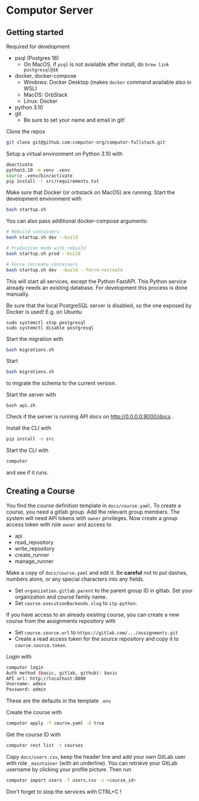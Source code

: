 # Computor Server
## Getting started

Required for development
* psql (Postgres 16)
  * On MacOS, if `psql` is not available after install, do `brew link postgresql@16`
* docker, docker-compose
  * Windows: Docker Desktop (makes `docker` command available also in WSL)
  * MacOS: OrbStack
  * Linux: Docker
* python 3.10
* git
  * Be sure to set your name and email in git!

Clone the repos
```bash
git clone git@github.com:computor-org/computor-fullstack.git
```

Setup a virtual environment on Python 3.10 with
```bash
deactivate
python3.10 -m venv .venv
source .venv/bin/activate
pip install -r src/requirements.txt
```

Make sure that Docker (or orbstack on MacOS) are running. Start the development environment with
```bash
bash startup.sh
```

You can also pass additional docker-compose arguments:
```bash
# Rebuild containers
bash startup.sh dev --build

# Production mode with rebuild
bash startup.sh prod --build

# Force recreate containers
bash startup.sh dev --build --force-recreate
```

This will start all services, except the Python FastAPI. This Python service already needs an existing database. For development this process is done manually.

Be sure that the local PostgreSQL server is disabled, so the one exposed by Docker is used! E.g. on Ubuntu
```
sudo systemctl stop postgresql
sudo systemctl disable postgresql
```

Start the migration with
```bash
bash migrations.sh
```


Start
```bash
bash migrations.sh
```
to migrate the schema to the current version.

Start the server with
```
bash api.sh
```
Check if the server is running API docs on http://0.0.0.0:8000/docs .

Install the CLI with
```bash
pip install -e src
```

Start the CLI with
```bash
computor
```
and see if it runs.
## Creating a Course
You find the course definition template in `docs/course.yaml`. To create a course, you need a gitlab group. Add the relevant group members. The system will need API tokens with `owner` privileges. Now create a group access token with role `owner` and access to

* api
* read_repository
* write_repository
* create_runner
* manage_runner

Make a copy of `docs/course.yaml` and edit it. Be **careful** not to put dashes, numbers alone, or any special characters into any fields.

* Set `organization.gitlab.parent` to the parent group ID in gitlab. Set your organization and course family name.
* Set `course.executionBackends.slug` to `itp-python`.

If you have access to an already existing course, you can create a new course from the assignments repository with

* Set `course.source.url` to `https://gitlab.com/.../assignments.git`
* Create a read access token for the source repository and copy it to `course.source.token`.


Login with

```bash
computor login
Auth method (basic, gitlab, github): basic
API url: http://localhost:8000
Username: admin
Password: admin
```
These are the defaults in the template `.env`

Create the course with

```bash
computor apply -f course.yaml -d true
```

Get the course ID with

```bash
computor rest list -t courses
````

Copy `docs/users.csv`, keep the header line and add your own GitLab user with role `_maintainer` (with an underline). You can retrieve your GitLab username by clicking your profile picture. Then run

```bash
computor import users -f users.csv -c <course_id>
```

Don't forget to stop the services with CTRL+C !
